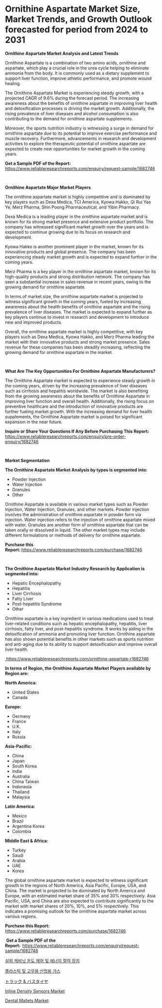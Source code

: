 <p><h1>Ornithine Aspartate Market Size, Market Trends, and Growth Outlook forecasted for period from 2024 to 2031</h1></p><p><strong>Ornithine Aspartate Market Analysis and Latest Trends</strong></p>
<p><p>Ornithine Aspartate is a combination of two amino acids, ornithine and aspartate, which play a crucial role in the urea cycle helping to eliminate ammonia from the body. It is commonly used as a dietary supplement to support liver function, improve athletic performance, and promote wound healing.</p><p>The Ornithine Aspartate Market is experiencing steady growth, with a projected CAGR of 9.6% during the forecast period. The increasing awareness about the benefits of ornithine aspartate in improving liver health and detoxification processes is driving the market growth. Additionally, the rising prevalence of liver diseases and alcohol consumption is also contributing to the demand for ornithine aspartate supplements.</p><p>Moreover, the sports nutrition industry is witnessing a surge in demand for ornithine aspartate due to its potential to improve exercise performance and muscle recovery. Furthermore, advancements in research and development activities to explore the therapeutic potential of ornithine aspartate are expected to create new opportunities for market growth in the coming years.</p></p>
<p><strong>Get a Sample PDF of the Report:&nbsp;</strong> <a href="https://www.reliableresearchreports.com/enquiry/request-sample/1682746">https://www.reliableresearchreports.com/enquiry/request-sample/1682746</a></p>
<p>&nbsp;</p>
<p><strong>Ornithine Aspartate Major Market Players</strong></p>
<p><p>The ornithine aspartate market is highly competitive and is dominated by key players such as Dexa Medica, TCI America, Kyowa Hakko, Qi Rui Yao Ye, Merz Pharma, Shin Poong Pharmaceutical, and Yibin Pharmacy.</p><p>Dexa Medica is a leading player in the ornithine aspartate market and is known for its strong market presence and extensive product portfolio. The company has witnessed significant market growth over the years and is expected to continue growing due to its focus on research and development.</p><p>Kyowa Hakko is another prominent player in the market, known for its innovative products and global presence. The company has been experiencing steady market growth and is expected to expand further in the coming years.</p><p>Merz Pharma is a key player in the ornithine aspartate market, known for its high-quality products and strong distribution network. The company has seen a substantial increase in sales revenue in recent years, owing to the growing demand for ornithine aspartate.</p><p>In terms of market size, the ornithine aspartate market is projected to witness significant growth in the coming years, fueled by increasing awareness about the health benefits of ornithine aspartate and the rising prevalence of liver diseases. The market is expected to expand further as key players continue to invest in research and development to introduce new and improved products.</p><p>Overall, the ornithine aspartate market is highly competitive, with key players such as Dexa Medica, Kyowa Hakko, and Merz Pharma leading the market with their innovative products and strong market presence. Sales revenue for these companies has been steadily increasing, reflecting the growing demand for ornithine aspartate in the market.</p></p>
<p>&nbsp;</p>
<p><strong>What Are The Key Opportunities For Ornithine Aspartate Manufacturers?</strong></p>
<p><p>The Ornithine Aspartate market is expected to experience steady growth in the coming years, driven by the increasing prevalence of liver diseases such as cirrhosis and hepatitis worldwide. The market is also benefiting from the growing awareness about the benefits of Ornithine Aspartate in improving liver function and overall health. Additionally, the rising focus on preventive healthcare and the introduction of innovative products are further fueling market growth. With the increasing demand for liver health supplements, the Ornithine Aspartate market is poised for significant expansion in the near future.</p></p>
<p><strong>Inquire or Share Your Questions If Any Before Purchasing This Report:</strong> <a href="https://www.reliableresearchreports.com/enquiry/pre-order-enquiry/1682746">https://www.reliableresearchreports.com/enquiry/pre-order-enquiry/1682746</a></p>
<p>&nbsp;</p>
<p><strong>Market Segmentation</strong></p>
<p><strong>The Ornithine Aspartate Market Analysis by types is segmented into:</strong></p>
<p><ul><li>Powder Injection</li><li>Water Injection</li><li>Granules</li><li>Other</li></ul></p>
<p><p>Ornithine Aspartate is available in various market types such as Powder Injection, Water Injection, Granules, and other markets. Powder injection involves the administration of ornithine aspartate in powder form via injection. Water injection refers to the injection of ornithine aspartate mixed with water. Granules are another form of ornithine aspartate that can be taken orally or dissolved in liquid. The other market types may include different formulations or methods of delivery for ornithine aspartate.</p></p>
<p><strong>Purchase this Report:&nbsp;</strong><a href="https://www.reliableresearchreports.com/purchase/1682746">https://www.reliableresearchreports.com/purchase/1682746</a></p>
<p>&nbsp;</p>
<p><strong>The Ornithine Aspartate Market Industry Research by Application is segmented into:</strong></p>
<p><ul><li>Hepatic Encephalopathy</li><li>Hepatitis</li><li>Liver Cirrhosis</li><li>Fatty Liver</li><li>Post-hepatitis Syndrome</li><li>Other</li></ul></p>
<p><p>Ornithine aspartate is a key ingredient in various medications used to treat liver-related conditions such as hepatic encephalopathy, hepatitis, liver cirrhosis, fatty liver, and post-hepatitis syndrome. It works by aiding in the detoxification of ammonia and promoting liver function. Ornithine aspartate has also shown potential benefits in other markets such as sports nutrition and anti-aging due to its ability to support detoxification and improve overall liver health.</p></p>
<p><a href="https://www.reliableresearchreports.com/ornithine-aspartate-r1682746">&nbsp;https://www.reliableresearchreports.com/ornithine-aspartate-r1682746</a></p>
<p><strong>In terms of Region, the Ornithine Aspartate Market Players available by Region are:</strong></p>
<p>
    <p> <strong> North America: </strong>
        <ul>
            <li>United States</li>
            <li>Canada</li>
        </ul>
        </p> 
    <p> <strong> Europe: </strong>
        <ul>
            <li>Germany</li>
            <li>France</li>
            <li>U.K.</li>
            <li>Italy</li>
            <li>Russia</li>
        </ul>
        </p> 
    <p> <strong> Asia-Pacific: </strong>
        <ul>
            <li>China</li>
            <li>Japan</li>
            <li>South Korea</li>
            <li>India</li>
            <li>Australia</li>
            <li>China Taiwan</li>
            <li>Indonesia</li>
            <li>Thailand</li>
            <li>Malaysia</li>
        </ul>
        </p> 
    <p> <strong> Latin America: </strong>
        <ul>
            <li>Mexico</li>
            <li>Brazil</li>
            <li>Argentina Korea</li>
            <li>Colombia</li>
        </ul>
        </p> 
    <p> <strong> Middle East & Africa: </strong>
        <ul>
            <li>Turkey</li>
            <li>Saudi</li>
            <li>Arabia</li>
            <li>UAE</li>
            <li>Korea</li>
        </ul>
    </p>
    </p>
<p><p>The global ornithine aspartate market is expected to witness significant growth in the regions of North America, Asia Pacific, Europe, USA, and China. The market is projected to be dominated by North America and Europe, with an estimated market share of 35% and 30% respectively. Asia Pacific, USA, and China are also expected to contribute significantly to the market with market shares of 20%, 10%, and 5% respectively. This indicates a promising outlook for the ornithine aspartate market across various regions.</p></p>
<p><strong>Purchase this Report: </strong><a href="https://www.reliableresearchreports.com/purchase/1682746">https://www.reliableresearchreports.com/purchase/1682746</a></p>
<p>&nbsp;<strong>Get a Sample PDF of the Report:&nbsp;&nbsp;</strong><a href="https://www.reliableresearchreports.com/enquiry/request-sample/1682746">https://www.reliableresearchreports.com/enquiry/request-sample/1682746</a></p>
<p><strong></strong></p>
<p><p><a href="https://github.com/nuekbpymrrz5/Market-Research-Report-List-2/blob/main/4116410104616.md">실외 캐비닛 온도 제어 및 에너지 절약 장치</a></p><p><a href="https://github.com/emakpiahsopiah/Market-Research-Report-List-1/blob/main/8553091104615.md">플라스틱 및 고무용 산업용 가스</a></p><p><a href="https://github.com/AriMuller2009/Market-Research-Report-List-2/blob/main/9628454109853.md">トラック & バスタイヤ</a></p><p><a href="https://issuu.com/reportprime-2/docs/inline-density-sensors-market-size-2030.pptx">Inline Density Sensors Market</a></p><p><a href="https://github.com/fiixsa/Market-Research-Report-List-3/blob/main/dental-mallets-market.md">Dental Mallets Market</a></p></p>